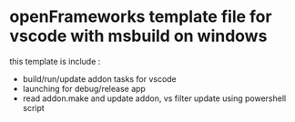 # openFrameworks template file for vscode with msbuild on windows

this template is include :
- build/run/update addon tasks for vscode 
- launching for debug/release app
- read addon.make and update addon, vs filter update using powershell script

